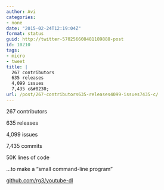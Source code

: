 ```yaml
---
author: Avi
categories:
- none
date: "2015-02-24T12:19:04Z"
format: status
guid: http://twitter-570256608481189888-post
id: 10210
tags:
- micro
- tweet
title: |
  267 contributors
  635 releases
  4,099 issues
  7,435 c&#8230;
url: /post/267-contributors635-releases4099-issues7435-c/
---
```

267 contributors
  
635 releases
  
4,099 issues
  
7,435 commits
  
50K lines of code

…to make a “small command-line program”

[github.com/rg3/youtube-dl](https://github.com/rg3/youtube-dl)